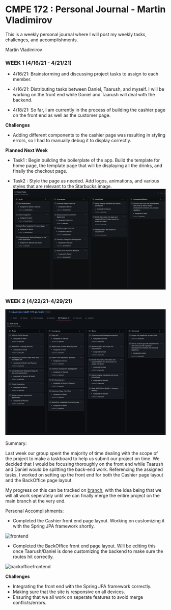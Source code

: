 # CMPE 172 : Personal Journal - Martin Vladimirov

This is a weekly personal journal where I will post my weekly tasks, challenges, and accomplishments.

Martin Vladimirov

### WEEK 1 (4/16/21 - 4/21/21)

 - 4/16/21: Brainstorming and discussing project tasks to assign to each member.

 - 4/16/21: Distributing tasks between Daniel, Taarush, and myself. I will be working on the front end while Daniel and Taarush will deal with the backend.

 - 4/18/21: So far, I am currently in the process of building the cashier page on the front end as well as the customer page. 

**Challenges** 

 - Adding different components to the cashier page was resulting in styling errors, so I had to manually debug it to display correctly. 

**Planned Next Week** 

 - Task1 : Begin building the boilerplate of the app. Build the template for home page, the template page that will be displaying all the drinks, and finally the checkout page.

 - Task2 : Style the page as needed. Add logos, animations, and various styles that are relevant to the Starbucks image.
![week1-taskboard](../Images/week1-taskboard.png)


### WEEK 2 (4/22/21-4/29/21)
![week2-taskboard](../Images/week2-taskboard.png)

Summary: 

Last week our group spent the majority of time dealing with the scope of the project to make a taskboard to help us submit our project on time. We decided that I would be focusing thoroughly on the front end while Taarush and Daniel would be splitting the back-end work. Referencing the assigned tasks, I worked on setting up the front end for both the Cashier page layout and the BackOffice page layout. 

My progress on this can be tracked on [branch](https://github.com/nguyensjsu/sp21-172-go-team/tree/martinvlad), with the idea being that we will all work seperately  until we can finally merge the entire project on the main branch at the very end.

Personal Accomplishments: 
 - Completed the Cashier front end page layout. Working on customizing it with the Spring JPA framework shortly.
<img width="800" alt="frontend" src="https://user-images.githubusercontent.com/36089262/116649259-c5afef80-a933-11eb-87c1-ad6cb5f88576.png">

 - Completed the BackOffice front end page layout. Will be editing this once Taarush/Daniel is done customizing the backend to make sure the routes hit correctly.


 <img width="800" alt="backofficefrontend" src="https://user-images.githubusercontent.com/36089262/116653578-55f23280-a93c-11eb-8d6e-b0e31b0f024d.png">

**Challenges**

 - Integrating the front end with the Spring JPA framework correctly.
 - Making sure that the site is responsive on all devices.
 - Ensuring that we all work on seperate features to avoid merge conflicts/errors.
